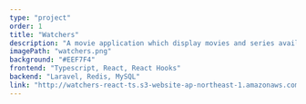 ```yaml
---
type: "project"
order: 1
title: "Watchers"
description: "A movie application which display movies and series available online daily "
imagePath: "watchers.png"
background: "#EEF7F4"
frontend: "Typescript, React, React Hooks"
backend: "Laravel, Redis, MySQL"
link: "http://watchers-react-ts.s3-website-ap-northeast-1.amazonaws.com/movies"
---
```

